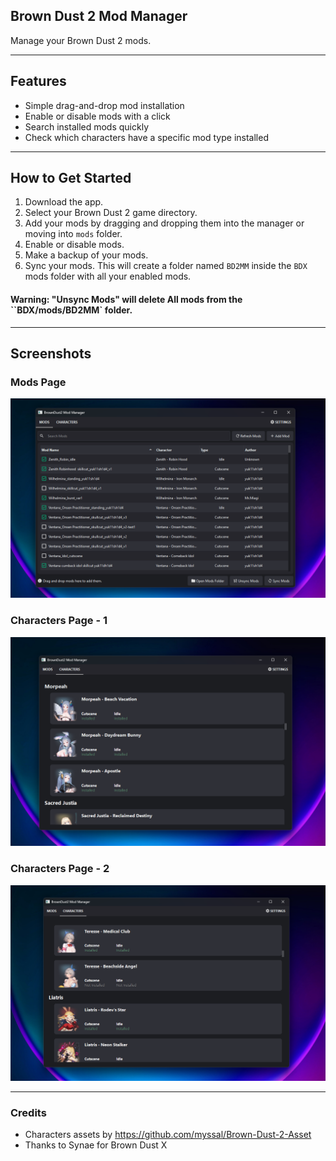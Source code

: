 ## Brown Dust 2 Mod Manager

Manage your Brown Dust 2 mods.

---

## Features

- Simple drag-and-drop mod installation  
- Enable or disable mods with a click  
- Search installed mods quickly  
- Check which characters have a specific mod type installed  

---

## How to Get Started

1. Download the app.  
2. Select your Brown Dust 2 game directory.  
3. Add your mods by dragging and dropping them into the manager or moving into `mods` folder.  
4. Enable or disable mods.
5. Make a backup of your mods.
6. Sync your mods. This will create a folder named `BD2MM` inside the `BDX` mods folder with all your enabled mods.

#### Warning: "Unsync Mods" will delete **All** mods from the ``BDX/mods/BD2MM` folder.
---

## Screenshots

### Mods Page
![Mods Page](./screenshots//mods_page.png)  

### Characters Page - 1
![Characters Page](./screenshots//characters_page_1.png)

### Characters Page - 2
![Characters Page](./screenshots/characters_page_2.png)

---


### Credits
- Characters assets by https://github.com/myssal/Brown-Dust-2-Asset
- Thanks to Synae for Brown Dust X
